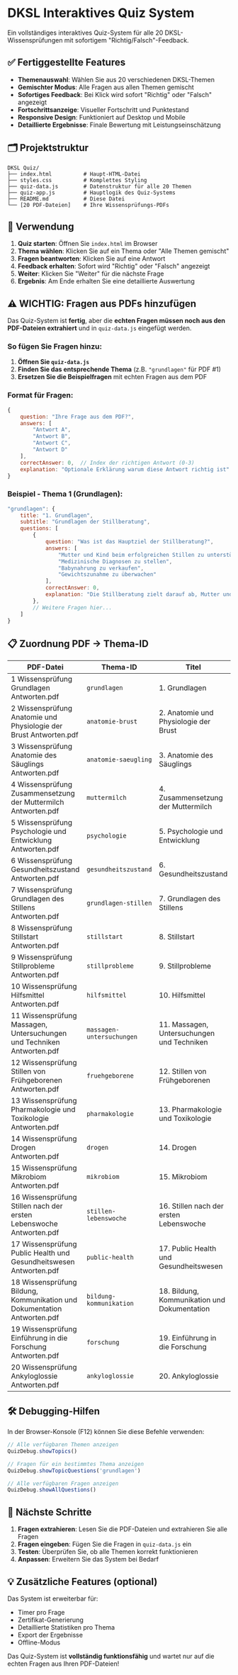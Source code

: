 # DKSL Interaktives Quiz System

Ein vollständiges interaktives Quiz-System für alle 20 DKSL-Wissensprüfungen mit sofortigem "Richtig/Falsch"-Feedback.

## ✅ Fertiggestellte Features

- **Themenauswahl**: Wählen Sie aus 20 verschiedenen DKSL-Themen
- **Gemischter Modus**: Alle Fragen aus allen Themen gemischt
- **Sofortiges Feedback**: Bei Klick wird sofort "Richtig" oder "Falsch" angezeigt
- **Fortschrittsanzeige**: Visueller Fortschritt und Punktestand
- **Responsive Design**: Funktioniert auf Desktop und Mobile
- **Detaillierte Ergebnisse**: Finale Bewertung mit Leistungseinschätzung

## 🗂️ Projektstruktur

```
DKSL Quiz/
├── index.html          # Haupt-HTML-Datei
├── styles.css          # Komplettes Styling
├── quiz-data.js        # Datenstruktur für alle 20 Themen
├── quiz-app.js         # Hauptlogik des Quiz-Systems
├── README.md           # Diese Datei
└── [20 PDF-Dateien]    # Ihre Wissensprüfungs-PDFs
```

## 🚀 Verwendung

1. **Quiz starten**: Öffnen Sie `index.html` im Browser
2. **Thema wählen**: Klicken Sie auf ein Thema oder "Alle Themen gemischt"
3. **Fragen beantworten**: Klicken Sie auf eine Antwort
4. **Feedback erhalten**: Sofort wird "Richtig" oder "Falsch" angezeigt
5. **Weiter**: Klicken Sie "Weiter" für die nächste Frage
6. **Ergebnis**: Am Ende erhalten Sie eine detaillierte Auswertung

## ⚠️ WICHTIG: Fragen aus PDFs hinzufügen

Das Quiz-System ist **fertig**, aber die **echten Fragen müssen noch aus den PDF-Dateien extrahiert** und in `quiz-data.js` eingefügt werden.

### So fügen Sie Fragen hinzu:

1. **Öffnen Sie `quiz-data.js`**
2. **Finden Sie das entsprechende Thema** (z.B. `"grundlagen"` für PDF #1)
3. **Ersetzen Sie die Beispielfragen** mit echten Fragen aus dem PDF

### Format für Fragen:

```javascript
{
    question: "Ihre Frage aus dem PDF?",
    answers: [
        "Antwort A",
        "Antwort B", 
        "Antwort C",
        "Antwort D"
    ],
    correctAnswer: 0,  // Index der richtigen Antwort (0-3)
    explanation: "Optionale Erklärung warum diese Antwort richtig ist"
}
```

### Beispiel - Thema 1 (Grundlagen):

```javascript
"grundlagen": {
    title: "1. Grundlagen",
    subtitle: "Grundlagen der Stillberatung",
    questions: [
        {
            question: "Was ist das Hauptziel der Stillberatung?",
            answers: [
                "Mutter und Kind beim erfolgreichen Stillen zu unterstützen",
                "Medizinische Diagnosen zu stellen",
                "Babynahrung zu verkaufen",
                "Gewichtszunahme zu überwachen"
            ],
            correctAnswer: 0,
            explanation: "Die Stillberatung zielt darauf ab, Mutter und Kind zu unterstützen..."
        },
        // Weitere Fragen hier...
    ]
}
```

## 📋 Zuordnung PDF → Thema-ID

| PDF-Datei | Thema-ID | Titel |
|-----------|----------|-------|
| 1 Wissensprüfung Grundlagen Antworten.pdf | `grundlagen` | 1. Grundlagen |
| 2 Wissensprüfung Anatomie und Physiologie der Brust Antworten.pdf | `anatomie-brust` | 2. Anatomie und Physiologie der Brust |
| 3 Wissensprüfung Anatomie des Säuglings Antworten.pdf | `anatomie-saeugling` | 3. Anatomie des Säuglings |
| 4 Wissensprüfung Zusammensetzung der Muttermilch Antworten.pdf | `muttermilch` | 4. Zusammensetzung der Muttermilch |
| 5 Wissensprüfung Psychologie und Entwicklung Antworten.pdf | `psychologie` | 5. Psychologie und Entwicklung |
| 6 Wissensprüfung Gesundheitszustand Antworten.pdf | `gesundheitszustand` | 6. Gesundheitszustand |
| 7 Wissensprüfung Grundlagen des Stillens Antworten.pdf | `grundlagen-stillen` | 7. Grundlagen des Stillens |
| 8 Wissensprüfung Stillstart Antworten.pdf | `stillstart` | 8. Stillstart |
| 9 Wissensprüfung Stillprobleme Antworten.pdf | `stillprobleme` | 9. Stillprobleme |
| 10 Wissensprüfung Hilfsmittel Antworten.pdf | `hilfsmittel` | 10. Hilfsmittel |
| 11 Wissensprüfung Massagen, Untersuchungen und Techniken Antworten.pdf | `massagen-untersuchungen` | 11. Massagen, Untersuchungen und Techniken |
| 12 Wissensprüfung Stillen von Frühgeborenen Antworten.pdf | `fruehgeborene` | 12. Stillen von Frühgeborenen |
| 13 Wissensprüfung Pharmakologie und Toxikologie Antworten.pdf | `pharmakologie` | 13. Pharmakologie und Toxikologie |
| 14 Wissensprüfung Drogen Antworten.pdf | `drogen` | 14. Drogen |
| 15 Wissensprüfung Mikrobiom Antworten.pdf | `mikrobiom` | 15. Mikrobiom |
| 16 Wissensprüfung Stillen nach der ersten Lebenswoche Antworten.pdf | `stillen-lebenswoche` | 16. Stillen nach der ersten Lebenswoche |
| 17 Wissensprüfung Public Health und Gesundheitswesen Antworten.pdf | `public-health` | 17. Public Health und Gesundheitswesen |
| 18 Wissensprüfung Bildung, Kommunikation und Dokumentation Antworten.pdf | `bildung-kommunikation` | 18. Bildung, Kommunikation und Dokumentation |
| 19 Wissensprüfung Einführung in die Forschung Antworten.pdf | `forschung` | 19. Einführung in die Forschung |
| 20 Wissensprüfung Ankyloglossie Antworten.pdf | `ankyloglossie` | 20. Ankyloglossie |

## 🛠️ Debugging-Hilfen

In der Browser-Konsole (F12) können Sie diese Befehle verwenden:

```javascript
// Alle verfügbaren Themen anzeigen
QuizDebug.showTopics()

// Fragen für ein bestimmtes Thema anzeigen
QuizDebug.showTopicQuestions('grundlagen')

// Alle verfügbaren Fragen anzeigen
QuizDebug.showAllQuestions()
```

## 🎯 Nächste Schritte

1. **Fragen extrahieren**: Lesen Sie die PDF-Dateien und extrahieren Sie alle Fragen
2. **Fragen eingeben**: Fügen Sie die Fragen in `quiz-data.js` ein
3. **Testen**: Überprüfen Sie, ob alle Themen korrekt funktionieren
4. **Anpassen**: Erweitern Sie das System bei Bedarf

## 💡 Zusätzliche Features (optional)

Das System ist erweiterbar für:
- Timer pro Frage
- Zertifikat-Generierung
- Detaillierte Statistiken pro Thema
- Export der Ergebnisse
- Offline-Modus

Das Quiz-System ist **vollständig funktionsfähig** und wartet nur auf die echten Fragen aus Ihren PDF-Dateien!